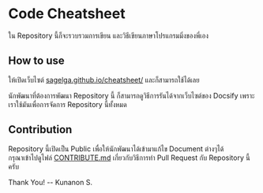 # Code Cheatsheet
ใน Repository นี้ก็จะรวบรวมการเขียน และวิธีเขียนภาษาโปรแกรมมิ่งของพี่เอง

## How to use
ให้เปิดเว็บไซต์ [sagelga.github.io/cheatsheet/](https://sagelga.github.io/cheatsheet/#/) และก็สามารถใช้ได้เลย

นักพัฒนาที่ต้องการพัฒนา Repository นี้ ก็สามารถดูวิธีการรันได้จากเว็บไซต์ของ Docsify เพราะเราใช้มันเพื่อการจัดการ Repository นี้ทั้งหมด

## Contribution
Repository นี้เปิดเป็น Public เพื่อให้นักพัฒนาได้เข้ามาแก้ไข Document ต่างๆได้<br>
กรุณาเข้าไปดูไฟล์ [CONTRIBUTE.md]() เกี่ยวกับวิธีการทำ Pull Request กับ Repository นี้ครับ

Thank You!
-- Kunanon S.
